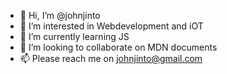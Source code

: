 - 👋 Hi, I’m @johnjinto
- 👀 I’m interested in Webdevelopment and iOT
- 🌱 I’m currently learning JS
- 💞️ I’m looking to collaborate on MDN documents
- 📫 Please reach me on johnjinto@gmail.com

<!---
johnjinto/johnjinto is a ✨ special ✨ repository because its `README.md` (this file) appears on your GitHub profile.
You can click the Preview link to take a look at your changes.
--->

